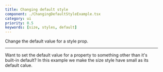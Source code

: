 ```yaml
---
title: Changing default style
component: ./ChangingDefaultStyleExample.tsx
category: ui
priority: 0.5
keywords: [size, styles, default]
---
```


Change the default value for a style prop.

---

Want to set the default value for a property to something other than it's built-in default? In this example we make the size style have small as its default calue.
